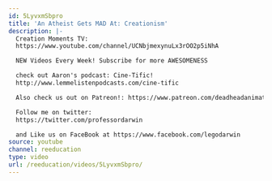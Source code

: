 ```yaml
---
id: 5LyvxmSbpro
title: 'An Atheist Gets MAD At: Creationism'
description: |-
  Creation Moments TV:
  https://www.youtube.com/channel/UCNbjmexynuLx3rOO2p5iNhA

  NEW Videos Every Week! Subscribe for more AWESOMENESS

  check out Aaron's podcast: Cine-Tific!
  http://www.lemmelistenpodcasts.com/cine-tific

  Also check us out on Patreon!: https://www.patreon.com/deadheadanimation

  Follow me on twitter:
  https://twitter.com/professordarwin

  and Like us on FaceBook at https://www.facebook.com/legodarwin
source: youtube
channel: reeducation
type: video
url: /reeducation/videos/5LyvxmSbpro/
---
```

